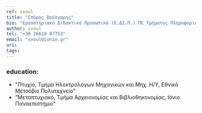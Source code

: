 ```yaml
---
ref: svoul
title: "Σπύρος Βούλγαρης"
bio: "Εργαστηριακό Διδακτικό Προσωπικό (Ε.ΔΙ.Π.) ΠΕ Τμήματος Πληροφορικής"
author: svoul
tel: "+30 26610 87753"
email: "svoul@ionio.gr"
uri:
tags:
---
```


### education:
  - "Πτυχίο, Τμήμα Ηλεκτρολόγων Μηχανικών και Μηχ. Η/Υ, Εθνικό Μετσόβιο Πολυτεχνείο"
  - "Μεταπτυχιακό, Τμήμα Αρχειονομίας και Βιβλιοθηκονομίας, Ιόνιο Παναεπιστήμιο"
  
  

